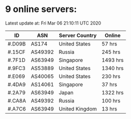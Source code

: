# 9 online servers:

Latest update at: Fri Mar 06 21:10:11 UTC 2020

| ID | ASN | Server Country | Online |
| -- | --- | -------------- | ------ |
| #.D09B | AS174 | United States | 57 hrs |
| #.15CF | AS49392 | Russia | 245 hrs |
| #.7F1D | AS63949 | Singapore | 1493 hrs |
| #.9FC3 | AS53889 | United States | 1340 hrs |
| #.E069 | AS40065 | United States | 230 hrs |
| #.4DA9 | AS14061 | Singapore | 37 hrs |
| #.2A79 | AS63949 | Japan | 1322 hrs |
| #.CA8A | AS49392 | Russia | 100 hrs |
| #.A7C6 | AS63949 | United Kingdom | 13 hrs |

